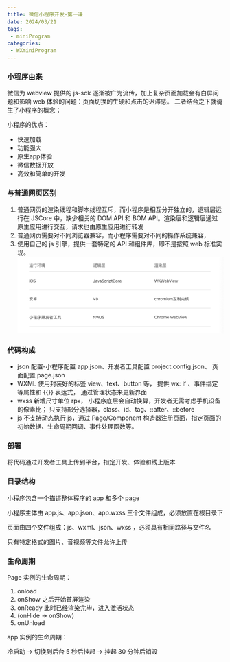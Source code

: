 ```yaml
---
title: 微信小程序开发-第一课
date: 2024/03/21
tags:
 - miniProgram
categories:
 - WXminiProgram
---
```


### 小程序由来
微信为 webview 提供的 js-sdk 逐渐被广为流传，加上复杂页面加载会有白屏问题和影响 web 体验的问题：页面切换的生硬和点击的迟滞感。 二者结合之下就诞生了小程序的概念；

小程序的优点：
- 快速加载
- 功能强大
- 原生app体验
- 微信数据开放
- 高效和简单的开发

### 与普通网页区别
1. 普通网页的渲染线程和脚本线程互斥，而小程序是相互分开独立的，逻辑层运行在 JSCore 中，缺少相关的 DOM API 和 BOM API。渲染层和逻辑层通过原生应用进行交互，请求也由原生应用进行转发
2. 普通网页需要对不同浏览器兼容，而小程序需要对不同的操作系统兼容，
3. 使用自己的 js 引擎，提供一套特定的 API 和组件库，即不是按照 web 标准实现。
![screen](./032101/screen.png)

### 代码构成
- json 配置-小程序配置 app.json、开发者工具配置 project.config.json、 页面配置 page.json
- WXML 使用封装好的标签 view、text、button 等， 提供 wx: if 、事件绑定等属性和 {{}} 表达式， 通过管理状态来更新界面
- wxss 新增尺寸单位 rpx， 小程序底层会自动换算，开发者无需考虑手机设备的像素比； 只支持部分选择器，class、id、tag、::after、::before
- js  不支持动态执行 js，通过 Page/Component 构造器注册页面，指定页面的初始数据、生命周期回调、事件处理函数等。

### 部署
将代码通过开发者工具上传到平台，指定开发、体验和线上版本

### 目录结构
小程序包含一个描述整体程序的 app 和多个 page

小程序主体由 app.js、app.json、app.wxss 三个文件组成，必须放置在根目录下

页面由四个文件组成：js、wxml、json、wxss ，必须具有相同路径与文件名

只有特定格式的图片、音视频等文件允许上传

### 生命周期
Page 实例的生命周期：
1. onload
2. onShow 之后开始首屏渲染
3. onReady  此时已经渲染完毕，进入激活状态
4. (onHide -> onShow)
5. onUnload

app 实例的生命周期：

冷启动 -> 切换到后台 5 秒后挂起 -> 挂起 30 分钟后销毁